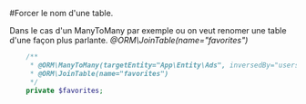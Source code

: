 #Forcer le nom d'une table.

Dans le cas d'un ManyToMany par exemple ou on veut renomer une table d'une façon plus parlante.
*@ORM\JoinTable(name="favorites")*

```php
    /**
     * @ORM\ManyToMany(targetEntity="App\Entity\Ads", inversedBy="users")
     * @ORM\JoinTable(name="favorites")
     */
    private $favorites;
```
